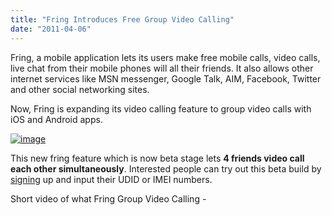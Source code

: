 ```yaml
---
title: "Fring Introduces Free Group Video Calling"
date: "2011-04-06"
---
```


Fring, a mobile application lets its users make free mobile calls, video calls, live chat from their mobile phones will all their friends. It also allows other internet services like MSN messenger, Google Talk, AIM, Facebook, Twitter and other social networking sites.

Now, Fring is expanding its video calling feature to group video calls with iOS and Android apps.

[![image](http://lh6.ggpht.com/_40bmzDo_mBs/TZwZj--iweI/AAAAAAAAB6Q/iJG0jN0jMXQ/image_thumb%5B1%5D.png?imgmax=800 "image")](http://lh4.ggpht.com/_40bmzDo_mBs/TZwZij8RGgI/AAAAAAAAB6M/4k7nlV0IlIk/s1600-h/image%5B3%5D.png)

This new fring feature which is now beta stage lets **4 friends video call each other simultaneously**. Interested people can try out this beta build by [signing](https://spreadsheets.google.com/viewform?formkey=dEM1eXpHUmtWZDVmS3g0YllfRkRMYXc6MQ) up and input their UDID or IMEI numbers.

Short video of what Fring Group Video Calling -
